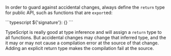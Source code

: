 In order to guard against accidental changes, always define the `return` type
for public API, such as functions that are `export`ed:

\`\`\`typescript
  ${'signature'}: <return-type> {}
\`\`\`

TypeScript is really good at type inference and will assign a `return` type to
all functions. But accidental changes may change that inferred type, and the it
may or may not cause a compilation error at the source of that change. Adding an
explicit return type makes the compilation fail at the source.
